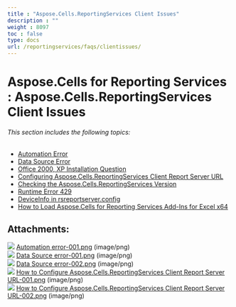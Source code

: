 ```yaml
---
title : "Aspose.Cells.ReportingServices Client Issues" 
description : "" 
weight : 8097 
toc : false
type: docs
url: /reportingservices/faqs/clientissues/
---
```


# Aspose.Cells for Reporting Services : Aspose.Cells.ReportingServices Client Issues


###### This section includes the following topics:  

*   [Automation Error](https://docs2.aspose.com/cells/reportingservices/faqs/clientissues/automation+error)
*   [Data Source Error](https://docs2.aspose.com/cells/reportingservices/faqs/clientissues/data+source+error)
*   [Office 2000, XP Installation Question](https://docs2.aspose.com/cells/reportingservices/faqs/clientissues/office+2000+xp+installation+question)
*   [Configuring Aspose.Cells.ReportingServices Client Report Server URL](https://docs2.aspose.com/cells/reportingservices/faqs/clientissues/configuring+aspose.cells.reportingservices+client+report+server+url)
*   [Checking the Aspose.Cells.ReportingServices Version](https://docs2.aspose.com/cells/reportingservices/faqs/clientissues/checking+the+aspose.cells.reportingservices+version)
*   [Runtime Error 429](https://docs2.aspose.com/cells/reportingservices/faqs/clientissues/runtime+error+429)
*   [DeviceInfo in rsreportserver.config](https://docs2.aspose.com/cells/reportingservices/faqs/clientissues/deviceinfo+in+rsreportserver.config)
*   [How to Load Aspose.Cells for Reporting Services Add-Ins for Excel x64](https://docs2.aspose.com/cells/reportingservices/faqs/clientissues/how+to+load+aspose.cells+for+reporting+services+add-ins+for+excel+x64)

## Attachments:

![](https://docs2.aspose.com/cells/reportingservices/images/icons/bullet_blue.gif) [Automation error-001.png](https://docs2.aspose.com/cells/reportingservices/attachments/6094878/6193257.png) (image/png)  
![](https://docs2.aspose.com/cells/reportingservices/images/icons/bullet_blue.gif) [Data Source error-001.png](https://docs2.aspose.com/cells/reportingservices/attachments/6094878/6193260.png) (image/png)  
![](https://docs2.aspose.com/cells/reportingservices/images/icons/bullet_blue.gif) [Data Source error-002.png](https://docs2.aspose.com/cells/reportingservices/attachments/6094878/6193253.png) (image/png)  
![](https://docs2.aspose.com/cells/reportingservices/images/icons/bullet_blue.gif) [How to Configure Aspose.Cells.ReportingServices Client Report Server URL-001.png](https://docs2.aspose.com/cells/reportingservices/attachments/6094878/6193256.png) (image/png)  
![](https://docs2.aspose.com/cells/reportingservices/images/icons/bullet_blue.gif) [How to Configure Aspose.Cells.ReportingServices Client Report Server URL-002.png](https://docs2.aspose.com/cells/reportingservices/attachments/6094878/6193249.png) (image/png)  

